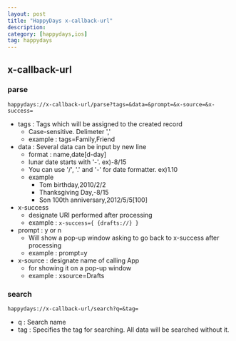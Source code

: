 ```yaml
---
layout: post
title: "HappyDays x-callback-url"
description:
category: [happydays,ios]
tag: happydays
---
```


## x-callback-url 

### parse

	happydays://x-callback-url/parse?tags=&data=&prompt=&x-source=&x-success=

* tags : Tags which will be assigned to the created record
    - Case-sensitive. Delimeter ','
    - example : tags=Family,Friend
* data : Several data can be input by new line
    - format :  name,date[d-day]
    - lunar date starts with '-'. ex)-8/15
    - You can use '/', '.' and '-' for date formatter. ex)1.10
    - example
        - Tom birthday,2010/2/2
        - Thanksgiving Day,-8/15
        - Son 100th anniversary,2012/5/5[100]
* x-success
    - designate URI performed after processing
    - example : `x-success={ {drafts://} }`
* prompt : y or n
    - Will show a pop-up window asking to go back to x-success after processing
    - example : prompt=y
* x-source :  designate name of calling App
    - for showing it on a pop-up window
    - example : xsource=Drafts

### search

	happydays://x-callback-url/search?q=&tag=

* q : Search name
* tag : Specifies the tag for searching. All data will be searched without it.

